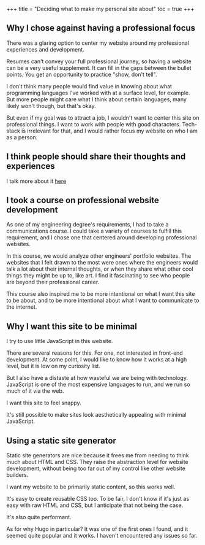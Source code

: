 +++
title = "Deciding what to make my personal site about"
toc = true
+++

## Why I chose against having a professional focus

There was a glaring option to center my website around my professional experiences and development.

Resumes can't convey your full professional journey, so having a website can be a very useful supplement. It can fill in the gaps between the bullet points. You get an opportunity to practice "show, don't tell".

I don't think many people would find value in knowing about what programming languages I've worked with at a surface level, for example. But more people might care what I think about certain languages, many likely won't though, but that's okay.

But even if my goal was to attract a job, I wouldn't want to center this site on professional things. I want to work with people with good characters. Tech-stack is irrelevant for that, and I would rather focus my website on who I am as a person.

## I think people should share their thoughts and experiences

I talk more about it [here](../world-view/people-should-share-exp)


## I took a course on professional website development

As one of my engineering degree's requirements, I had to take a communications course. I could take a variety of courses to fulfill this requirement, and I chose one that centered around developing professional websites.

In this course, we would analyze other engineers' portfolio websites. The websites that I felt drawn to the most were ones where the engineers would talk a lot about their internal thoughts, or when they share what other cool things they might be up to, like art. I find it fascinating to see who people are beyond their professional career.

This course also inspired me to be more intentional on what I want this site to be about, and to be more intentional about what I want to communicate to the internet.

## Why I want this site to be minimal

I try to use little JavaScript in this website.

There are several reasons for this. For one, not interested in front-end development. At some point, I would like to know how it works at a high level, but it is low on my curiosity list.

But I also have a distaste at how wasteful we are being with technology. JavaScript is one of the most expensive languages to run, and we run so much of it via the web.

I want this site to feel snappy.

It's still possible to make sites look aesthetically appealing with minimal JavaScript.

<!-- I believe that we should work with computers as they are, not what we think they are. They are not just abstract machines, but concrete machines that take resources to operate. Different abstractions require different amounts of resources, and I want to be mindful of such resource-usage when choosing which abstractions to use. This is more a general statement, not trying to shame JavaScript users in particular. With JavaScript, there are many things you can build that are much harder to do otherwise, and there is value in building such things too. -->

## Using a static site generator

Static site generators are nice because it frees me from needing to think much about HTML and CSS. They raise the abstraction level for website development, without being too far out of my control like other website builders.

I want my website to be primarily static content, so this works well.

It's easy to create reusable CSS too. To be fair, I don't know if it's just as easy with raw HTML and CSS, but I anticipate that not being the case.

It's also quite performant.

As for why Hugo in particular? It was one of the first ones I found, and it seemed quite popular and it works. I haven't encountered any issues so far.